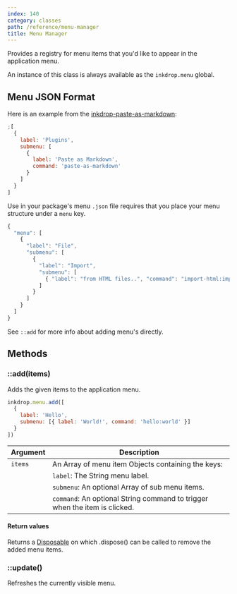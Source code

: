 ```yaml
---
index: 140
category: classes
path: /reference/menu-manager
title: Menu Manager
---
```


Provides a registry for menu items that you'd like to appear in the application menu.

An instance of this class is always available as the `inkdrop.menu` global.

## Menu JSON Format

Here is an example from the [inkdrop-paste-as-markdown](https://github.com/inkdropapp/inkdrop-paste-as-markdown):

```js
;[
  {
    label: 'Plugins',
    submenu: [
      {
        label: 'Paste as Markdown',
        command: 'paste-as-markdown'
      }
    ]
  }
]
```

Use in your package's menu `.json` file requires that you place your menu structure under a `menu` key.

```js
{
  "menu": [
    {
      "label": "File",
      "submenu": [
        {
          "label": "Import",
          "submenu": [
            { "label": "from HTML files..", "command": "import-html:import-from-file" }
          ]
        }
      ]
    }
  ]
}
```

See `::add` for more info about adding menu's directly.

## Methods

### ::add(items)

Adds the given items to the application menu.

```js
inkdrop.menu.add([
  {
    label: 'Hello',
    submenu: [{ label: 'World!', command: 'hello:world' }]
  }
])
```

| Argument | Description                                                                |
| -------- | -------------------------------------------------------------------------- |
| `items`  | An Array of menu item Objects containing the keys:                         |
|          | `label`: The String menu label.                                            |
|          | `submenu`: An optional Array of sub menu items.                            |
|          | `command`: An optional String command to trigger when the item is clicked. |

#### Return values

Returns a [Disposable](/reference/disposable) on which .dispose() can be called to remove the added menu items.

### ::update()

Refreshes the currently visible menu.
